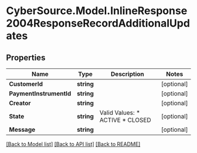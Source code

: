 # CyberSource.Model.InlineResponse2004ResponseRecordAdditionalUpdates
## Properties

Name | Type | Description | Notes
------------ | ------------- | ------------- | -------------
**CustomerId** | **string** |  | [optional] 
**PaymentInstrumentId** | **string** |  | [optional] 
**Creator** | **string** |  | [optional] 
**State** | **string** | Valid Values:   * ACTIVE   * CLOSED  | [optional] 
**Message** | **string** |  | [optional] 

[[Back to Model list]](../README.md#documentation-for-models) [[Back to API list]](../README.md#documentation-for-api-endpoints) [[Back to README]](../README.md)


